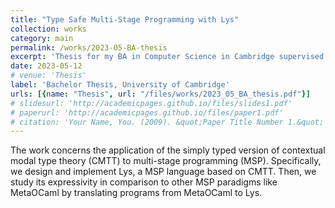 ```yaml
---
title: "Type Safe Multi-Stage Programming with Lys"
collection: works
category: main
permalink: /works/2023-05-BA-thesis
excerpt: 'Thesis for my BA in Computer Science in Cambridge supervised by Jeremy Yallop and Alan Mycroft. We design and implement Lys, a multi-stage programming (MSP) language based on contextual modal type theory, and explore its expressivity in comparison to other MSP paradigms such as MetaOCaml.'
date: 2023-05-12
# venue: 'Thesis'
label: 'Bachelor Thesis, University of Cambridge'
urls: [{name: "Thesis", url: "/files/works/2023_05_BA_thesis.pdf"}]
# slidesurl: 'http://academicpages.github.io/files/slides1.pdf'
# paperurl: 'http://academicpages.github.io/files/paper1.pdf'
# citation: 'Your Name, You. (2009). &quot;Paper Title Number 1.&quot; <i>Journal 1</i>. 1(1).'
---
```


The work concerns the application of the simply typed version of contextual modal type theory (CMTT) to multi-stage programming (MSP). Specifically, we design and implement Lys, a MSP language based on CMTT. Then, we study its expressivity in comparison to other MSP paradigms like MetaOCaml by translating programs from MetaOCaml to Lys. 
